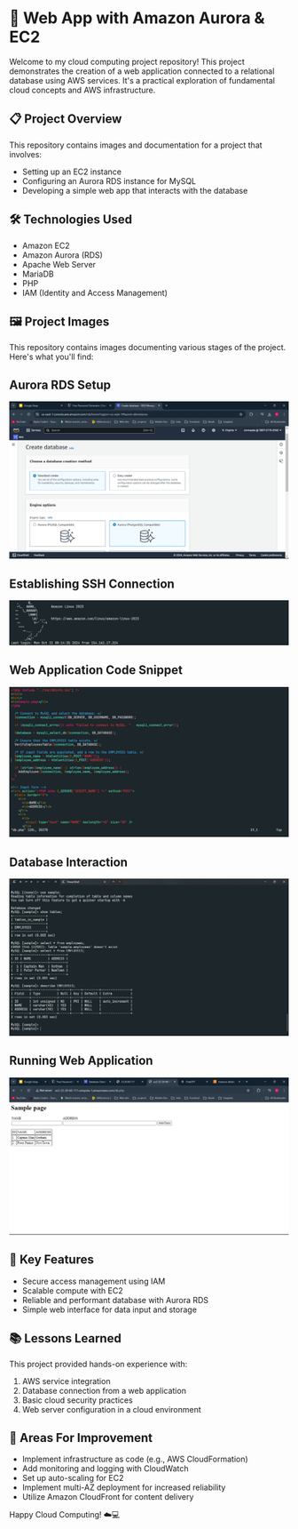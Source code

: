 # 🚀 Web App with Amazon Aurora & EC2

Welcome to my cloud computing project repository! This project demonstrates the creation of a web application connected to a relational database using AWS services. It's a practical exploration of fundamental cloud concepts and AWS infrastructure.

## 📋 Project Overview

This repository contains images and documentation for a project that involves:

- Setting up an EC2 instance
- Configuring an Aurora RDS instance for MySQL
- Developing a simple web app that interacts with the database

## 🛠️ Technologies Used

- Amazon EC2
- Amazon Aurora (RDS)
- Apache Web Server
- MariaDB
- PHP
- IAM (Identity and Access Management)

## 🖼️ Project Images

This repository contains images documenting various stages of the project. Here's what you'll find:

## Aurora RDS Setup
![Aurora RDS instance setup](./aurora-rds-setup.png)

## Establishing SSH Connection
![Establishing SSH connection to EC2](./ssh-connection.png)

## Web Application Code Snippet
![Snippet of the web application code](./web-app-code.png)

## Database Interaction
![Demonstration of data being stored in the database](./database-interaction.png)

## Running Web Application
![The web application in action](./running-web-app.png)


## 🌟 Key Features

- Secure access management using IAM
- Scalable compute with EC2
- Reliable and performant database with Aurora RDS
- Simple web interface for data input and storage

## 📚 Lessons Learned

This project provided hands-on experience with:

1. AWS service integration
2. Database connection from a web application
3. Basic cloud security practices
4. Web server configuration in a cloud environment

## 🚀 Areas For Improvement

- Implement infrastructure as code (e.g., AWS CloudFormation)
- Add monitoring and logging with CloudWatch
- Set up auto-scaling for EC2
- Implement multi-AZ deployment for increased reliability
- Utilize Amazon CloudFront for content delivery


Happy Cloud Computing! ☁️💻


